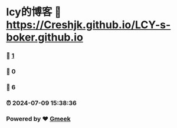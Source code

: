# lcy的博客 :link: https://Creshjk.github.io/LCY-s-boker.github.io 
### :page_facing_up: [1](https://Creshjk.github.io/LCY-s-boker.github.io/tag.html) 
### :speech_balloon: 0 
### :hibiscus: 6 
### :alarm_clock: 2024-07-09 15:38:36 
### Powered by :heart: [Gmeek](https://github.com/Meekdai/Gmeek)
